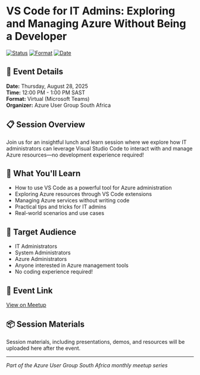 # VS Code for IT Admins: Exploring and Managing Azure Without Being a Developer

[![Status](https://img.shields.io/badge/Status-Completed-green)](#)
[![Format](https://img.shields.io/badge/Format-Teams_Meeting-blue)](#)
[![Date](https://img.shields.io/badge/Date-August_28,_2025-green)](#)

## 📅 Event Details

**Date:** Thursday, August 28, 2025  
**Time:** 12:00 PM - 1:00 PM SAST  
**Format:** Virtual (Microsoft Teams)  
**Organizer:** Azure User Group South Africa

## 📋 Session Overview

Join us for an insightful lunch and learn session where we explore how IT administrators can leverage Visual Studio Code to interact with and manage Azure resources—no development experience required!

## 🎯 What You'll Learn

- How to use VS Code as a powerful tool for Azure administration
- Exploring Azure resources through VS Code extensions
- Managing Azure services without writing code
- Practical tips and tricks for IT admins
- Real-world scenarios and use cases

## 👥 Target Audience

- IT Administrators
- System Administrators
- Azure Administrators
- Anyone interested in Azure management tools
- No coding experience required!

## 🔗 Event Link

[View on Meetup](https://www.meetup.com/azure-user-group-southafrica/events/311438333/)

## 📦 Session Materials

Session materials, including presentations, demos, and resources will be uploaded here after the event.

---

*Part of the Azure User Group South Africa monthly meetup series*

